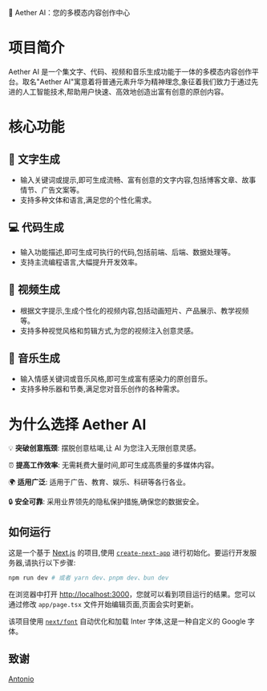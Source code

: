 🤖 Aether AI：您的多模态内容创作中心

# 项目简介

Aether AI 是一个集文字、代码、视频和音乐生成功能于一体的多模态内容创作平台。取名"Aether AI"寓意着将普通元素升华为精神理念,象征着我们致力于通过先进的人工智能技术,帮助用户快速、高效地创造出富有创意的原创内容。

# 核心功能

## 📝 文字生成
- 输入关键词或提示,即可生成流畅、富有创意的文字内容,包括博客文章、故事情节、广告文案等。
- 支持多种文体和语言,满足您的个性化需求。

## 💻 代码生成
- 输入功能描述,即可生成可执行的代码,包括前端、后端、数据处理等。
- 支持主流编程语言,大幅提升开发效率。

## 🎥 视频生成
- 根据文字提示,生成个性化的视频内容,包括动画短片、产品展示、教学视频等。
- 支持多种视觉风格和剪辑方式,为您的视频注入创意灵感。

## 🎵 音乐生成
- 输入情感关键词或音乐风格,即可生成富有感染力的原创音乐。
- 支持多种乐器和节奏,满足您对音乐创作的各种需求。

# 为什么选择 Aether AI

💡 **突破创意瓶颈**: 摆脱创意枯竭,让 AI 为您注入无限创意灵感。

⏰ **提高工作效率**: 无需耗费大量时间,即可生成高质量的多媒体内容。

🌍 **适用广泛**: 适用于广告、教育、娱乐、科研等各行各业。

🔒 **安全可靠**: 采用业界领先的隐私保护措施,确保您的数据安全。

## 如何运行

这是一个基于 [Next.js](https://nextjs.org/) 的项目,使用 [`create-next-app`](https://github.com/vercel/next.js/tree/canary/packages/create-next-app) 进行初始化。要运行开发服务器,请执行以下步骤:

```bash
npm run dev # 或者 yarn dev、pnpm dev、bun dev
```

在浏览器中打开 [http://localhost:3000](http://localhost:3000)，您就可以看到项目运行的结果。您可以通过修改 `app/page.tsx` 文件开始编辑页面,页面会实时更新。

该项目使用 [`next/font`](https://nextjs.org/docs/basic-features/font-optimization) 自动优化和加载 Inter 字体,这是一种自定义的 Google 字体。

## 致谢
[Antonio](https://www.codewithantonio.com/projects/ai-saas)